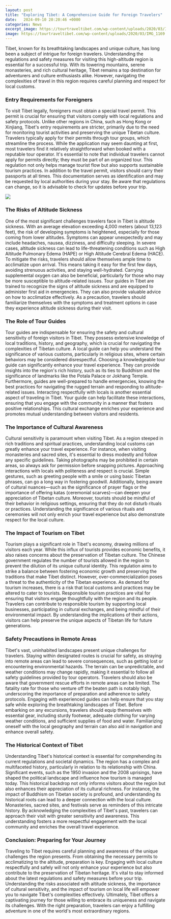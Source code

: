 ```yaml
---
layout: post
title: "Exploring Tibet: A Comprehensive Guide for Foreign Travelers"
date:   2024-09-10 20:20:46 +0000
categories: News
excerpt_image: https://tourtraveltibet.com/wp-content/uploads/2020/03/IMG_1169.JPG
image: https://tourtraveltibet.com/wp-content/uploads/2020/03/IMG_1169.JPG
---
```


Tibet, known for its breathtaking landscapes and unique culture, has long been a subject of intrigue for foreign travelers. Understanding the regulations and safety measures for visiting this high-altitude region is essential for a successful trip. With its towering mountains, serene monasteries, and rich cultural heritage, Tibet remains a top destination for adventurers and culture enthusiasts alike. However, navigating the complexities of travel in this region requires careful planning and respect for local customs.
### Entry Requirements for Foreigners
To visit Tibet legally, foreigners must obtain a special travel permit. This permit is crucial for ensuring that visitors comply with local regulations and safety protocols. Unlike other regions in China, such as Hong Kong or Xinjiang, Tibet's entry requirements are stricter, primarily due to the need for monitoring tourist activities and preserving the unique Tibetan culture.
Travelers typically apply for their permits through tour groups, which streamline the process. While the application may seem daunting at first, most travelers find it relatively straightforward when booked with a reputable tour operator. It's essential to note that individual travelers cannot apply for permits directly; they must be part of an organized tour. This regulation not only helps manage tourist flow but also supports sustainable tourism practices.
In addition to the travel permit, visitors should carry their passports at all times. This documentation serves as identification and may be requested by local authorities during your stay. Be aware that regulations can change, so it is advisable to check for updates before your trip.

![](https://tourtraveltibet.com/wp-content/uploads/2020/03/IMG_1169.JPG)
### The Risks of Altitude Sickness
One of the most significant challenges travelers face in Tibet is altitude sickness. With an average elevation exceeding 4,000 meters (about 13,123 feet), the risk of developing symptoms is heightened, especially for those coming from lower altitudes. Symptoms can appear unexpectedly and may include headaches, nausea, dizziness, and difficulty sleeping. In severe cases, altitude sickness can lead to life-threatening conditions such as High Altitude Pulmonary Edema (HAPE) or High Altitude Cerebral Edema (HACE).
To mitigate the risks, travelers should allow themselves ample time to acclimatize upon arrival. This means taking it easy for the first few days, avoiding strenuous activities, and staying well-hydrated. Carrying supplemental oxygen can also be beneficial, particularly for those who may be more susceptible to altitude-related issues.
Tour guides in Tibet are trained to recognize the signs of altitude sickness and are equipped to administer first aid in emergencies. They can also provide valuable advice on how to acclimatize effectively. As a precaution, travelers should familiarize themselves with the symptoms and treatment options in case they experience altitude sickness during their visit.
### The Role of Tour Guides
Tour guides are indispensable for ensuring the safety and cultural sensitivity of foreign visitors in Tibet. They possess extensive knowledge of local traditions, history, and geography, which is crucial for navigating the complexities of Tibetan culture. A local guide can help you understand the significance of various customs, particularly in religious sites, where certain behaviors may be considered disrespectful.
Choosing a knowledgeable tour guide can significantly enhance your travel experience. They can provide insights into the region's rich history, such as its ties to Buddhism and the significance of landmarks like the Potala Palace or Jokhang Temple. Furthermore, guides are well-prepared to handle emergencies, knowing the best practices for navigating the rugged terrain and responding to altitude-related issues.
Interacting respectfully with locals is another essential aspect of traveling in Tibet. Your guide can help facilitate these interactions, ensuring that you engage with the community in a manner that fosters positive relationships. This cultural exchange enriches your experience and promotes mutual understanding between visitors and residents.
### The Importance of Cultural Awareness
Cultural sensitivity is paramount when visiting Tibet. As a region steeped in rich traditions and spiritual practices, understanding local customs can greatly enhance your travel experience. For instance, when visiting monasteries and sacred sites, it's essential to dress modestly and follow any specific guidelines. Taking photographs may be prohibited in certain areas, so always ask for permission before snapping pictures.
Approaching interactions with locals with politeness and respect is crucial. Simple gestures, such as greeting people with a smile or using basic Tibetan phrases, can go a long way in fostering goodwill. Additionally, being aware of cultural nuances—such as the significance of prayer flags or the importance of offering katas (ceremonial scarves)—can deepen your appreciation of Tibetan culture.
Moreover, tourists should be mindful of their behavior in religious settings, ensuring that they do not disturb rituals or practices. Understanding the significance of various rituals and ceremonies will not only enrich your travel experience but also demonstrate respect for the local culture.
### The Impact of Tourism on Tibet
Tourism plays a significant role in Tibet's economy, drawing millions of visitors each year. While this influx of tourists provides economic benefits, it also raises concerns about the preservation of Tibetan culture. The Chinese government regulates the number of tourists allowed in the region to prevent the dilution of its unique cultural identity. This regulation aims to strike a balance between fostering economic growth and preserving the traditions that make Tibet distinct.
However, over-commercialization poses a threat to the authenticity of the Tibetan experience. As demand for tourism increases, there is a risk that local customs and practices may be altered to cater to tourists. Responsible tourism practices are vital for ensuring that visitors engage thoughtfully with the region and its people.
Travelers can contribute to responsible tourism by supporting local businesses, participating in cultural exchanges, and being mindful of their environmental impact. By understanding the implications of their actions, visitors can help preserve the unique aspects of Tibetan life for future generations.
### Safety Precautions in Remote Areas
Tibet's vast, uninhabited landscapes present unique challenges for travelers. Staying within designated routes is crucial for safety, as straying into remote areas can lead to severe consequences, such as getting lost or encountering environmental hazards. The terrain can be unpredictable, and weather conditions may change rapidly, making it essential to follow all safety guidelines provided by tour operators.
Travelers should also be aware that government rescue efforts in remote areas can be limited. The fatality rate for those who venture off the beaten path is notably high, underscoring the importance of preparation and adherence to safety protocols. Engaging with experienced guides can help ensure that you stay safe while exploring the breathtaking landscapes of Tibet.
Before embarking on any excursions, travelers should equip themselves with essential gear, including sturdy footwear, adequate clothing for varying weather conditions, and sufficient supplies of food and water. Familiarizing oneself with the local geography and terrain can also aid in navigation and enhance overall safety.
### The Historical Context of Tibet
Understanding Tibet's historical context is essential for comprehending its current regulations and societal dynamics. The region has a complex and multifaceted history, particularly in relation to its relationship with China. Significant events, such as the 1950 invasion and the 2008 uprisings, have shaped the political landscape and influence how tourism is managed today.
This historical backdrop not only informs visitors about the region but also enhances their appreciation of its cultural richness. For instance, the impact of Buddhism on Tibetan society is profound, and understanding its historical roots can lead to a deeper connection with the local culture. Monasteries, sacred sites, and festivals serve as reminders of this intricate history.
By acknowledging the complexities of Tibet's past, travelers can approach their visit with greater sensitivity and awareness. This understanding fosters a more respectful engagement with the local community and enriches the overall travel experience.
### Conclusion: Preparing for Your Journey
Traveling to Tibet requires careful planning and awareness of the unique challenges the region presents. From obtaining the necessary permits to acclimatizing to the altitude, preparation is key. Engaging with local culture respectfully and safely will not only enhance your experience but also contribute to the preservation of Tibetan heritage.
It's vital to stay informed about the latest regulations and safety measures before your trip. Understanding the risks associated with altitude sickness, the importance of cultural sensitivity, and the impact of tourism on local life will empower you to navigate Tibet's complexities effectively.
Ultimately, Tibet offers a captivating journey for those willing to embrace its uniqueness and navigate its challenges. With the right preparation, travelers can enjoy a fulfilling adventure in one of the world's most extraordinary regions.